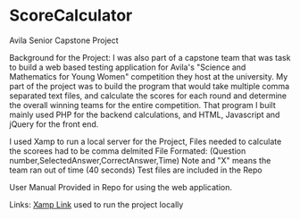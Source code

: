 # ScoreCalculator
Avila Senior Capstone Project

Background for the Project: 
I was also part of a capstone team that was task to build a web based testing application for Avila's "Science and Mathematics for Young Women" competition they host at the university. My part of the project was to build the program that would take multiple comma separated text files, and calculate the scores for each round and determine the overall winning teams for the entire competition. That program I built mainly used PHP for the backend calculations, and HTML, Javascript and jQuery for the front end. 

I used Xamp to run a local server for the Project, Files needed to calculate the scorees had to be comma delmited 
File Formated: (Question number,SelectedAnswer,CorrectAnswer,Time) Note and "X" means the team ran out of time (40 seconds)
Test files are included in the Repo

User Manual Provided in Repo for using the web application.

Links:
[Xamp Link](https://www.apachefriends.org/index.html) used to run the project locally 
